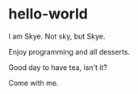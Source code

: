 # hello-world

I am Skye.
Not sky, but Skye.

Enjoy programming and all desserts.

Good day to have tea, isn't it?

Come with me.
